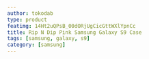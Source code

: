 ```yaml
---
author: tokodab
type: product
featimg: 14Ht2uQPsB_00dORjUgCicGttWXlYpnCc
title: Rip N Dip Pink Samsung Galaxy S9 Case
tags: [samsung, galaxy, s9]
category: [samsung]
---
```


